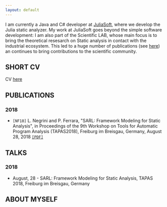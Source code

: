 ```yaml
---
layout: default
---
```

<a name="intro"></a>
I am currently a Java and C# developer at [JuliaSoft](https://juliasoft.com/), where we develop the Julia static analyzer. 
My work at JuliaSoft goes beyond the simple software development: I am also part of the Scientific LAB, whose main focus is to bring the theoretical 
resesarch on Static analysis in contact with the industrial ecosystem. This led to a huge number of publications (see [here](https://juliasoft.com/resources/publications/))
an continues to bring contributions to the scientific community.

## <a name="cv"></a>SHORT CV

CV [here](cv.pdf)

## <a name="publications"></a>PUBLICATIONS

### 2018
* `[NF18]` L. Negrini and P. Ferrara, "SARL: Framework Modeling for Static Analysis", in Proceedings of the 9th Workshop on Tools for Automatic Program Analysis (TAPAS2018), Freiburg im Breisgau, Germany, August 28, 2018 [`[PDF]`](papers/TAPAS18.pdf)

## <a name="talks"></a>TALKS

### 2018
* August, 28 - SARL: Framework Modeling for Static Analysis, TAPAS 2018, Freiburg im Breisgau, Germany

## <a name="myself"></a>ABOUT MYSELF
